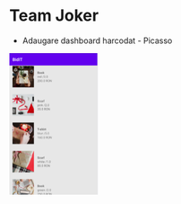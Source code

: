 # Team Joker

* Adaugare dashboard harcodat - Picasso

<img src="demo/dashboard.png" alt="drawing" width="158" height="252" />

